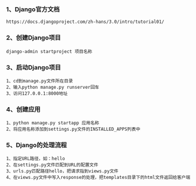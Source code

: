 ### 1、Django官方文档
```https://docs.djangoproject.com/zh-hans/3.0/intro/tutorial01/```

### 2、创建Django项目
```
django-admin startproject 项目名称
```

### 3、启动Django项目
```
1、cd到manage.py文件所在目录
2、输入python manage.py runserver回车
3、访问127.0.0.1:8000地址
```

### 4、创建应用
```
1、python manage.py startapp 应用名称
2、将应用名称添加到settings.py文件的INSTALLED_APPS列表中
```

### 5、Django的处理流程
```
1、指定URL路径，如：hello
2、在settings.py文件匹配到URL的配置文件
3、urls.py匹配路径hello，把请求指到views.py文件
4、在views.py文件中写入response的处理，把templates目录下的html文件返回给客户端
```

